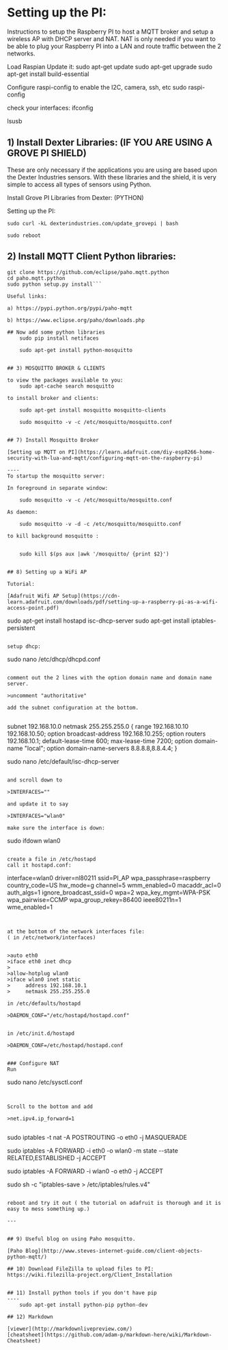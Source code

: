 # Setting up the PI:

Instructions to setup the Raspberry PI to host a MQTT broker and setup a wireless AP with DHCP server and NAT.  NAT is only needed if you want to be able to plug your Raspberry PI into a LAN and route traffic between the 2 networks.

Load Raspian
 Update it:
    sudo apt-get update
    sudo apt-get upgrade
    sudo apt-get install build-essential 

Configure raspi-config to enable the I2C, camera, ssh, etc
    sudo raspi-config

check your interfaces:
  ifconfig

  lsusb



## 1) Install Dexter Libraries: (IF YOU ARE USING A GROVE PI SHIELD)

These are only necessary if the applications you are using are based upon the Dexter Industries sensors.
With these libraries and the shield, it is very simple to access all types of sensors using Python.

Install Grove PI Libraries from Dexter: (PYTHON)

Setting up the PI:

    sudo curl -kL dexterindustries.com/update_grovepi | bash

    sudo reboot


## 2) Install MQTT Client Python libraries:

```
git clone https://github.com/eclipse/paho.mqtt.python
cd paho.mqtt.python
sudo python setup.py install```

Useful links:

a) https://pypi.python.org/pypi/paho-mqtt

b) https://www.eclipse.org/paho/downloads.php

## Now add some python libraries
    sudo pip install netifaces

    sudo apt-get install python-mosquitto


## 3) MOSQUITTO BROKER & CLIENTS

to view the packages available to you:
    sudo apt-cache search mosquitto

to install broker and clients:
  
    sudo apt-get install mosquitto mosquitto-clients

    sudo mosquitto -v -c /etc/mosquitto/mosquitto.conf


## 7) Install Mosquitto Broker

[Setting up MQTT on PI](https://learn.adafruit.com/diy-esp8266-home-security-with-lua-and-mqtt/configuring-mqtt-on-the-raspberry-pi)

----
To startup the mosquitto server:

In foreground in separate window:

    sudo mosquitto -v -c /etc/mosquitto/mosquitto.conf

As daemon:

    sudo mosquitto -v -d -c /etc/mosquitto/mosquitto.conf

to kill background mosquitto :


    sudo kill $(ps aux |awk '/mosquitto/ {print $2}')


## 8) Setting up a WiFi AP

Tutorial:

[Adafruit Wifi AP Setup](https://cdn-learn.adafruit.com/downloads/pdf/setting-up-a-raspberry-pi-as-a-wifi-access-point.pdf)

```
sudo apt-get install hostapd isc-dhcp-server
sudo apt-get install iptables-persistent
```

setup dhcp:

```
sudo nano /etc/dhcp/dhcpd.conf
```

comment out the 2 lines with the option domain name and domain name server.

>uncomment "authoritative"

add the subnet configuration at the bottom.


```
subnet 192.168.10.0 netmask 255.255.255.0 {
   range 192.168.10.10 192.168.10.50;
   option broadcast-address 192.168.10.255;
   option routers 192.168.10.1;
   default-lease-time 600;
   max-lease-time 7200;
   option domain-name "local";
   option domain-name-servers 8.8.8.8,8.8.4.4;
   }

sudo nano /etc/default/isc-dhcp-server
```

and scroll down to 

>INTERFACES="" 

and update it to say 

>INTERFACES="wlan0"

make sure the interface is down:

```
sudo ifdown wlan0
```

create a file in /etc/hostapd 
call it hostapd.conf:

```
interface=wlan0
driver=nl80211
ssid=PI_AP
wpa_passphrase=raspberry
country_code=US
hw_mode=g
channel=5
wmm_enabled=0
macaddr_acl=0
auth_algs=1
ignore_broadcast_ssid=0
wpa=2
wpa_key_mgmt=WPA-PSK
wpa_pairwise=CCMP
wpa_group_rekey=86400
ieee80211n=1
wme_enabled=1
```


at the bottom of the network interfaces file: 
( in /etc/network/interfaces)


>auto eth0
>iface eth0 inet dhcp
>
>allow-hotplug wlan0
>iface wlan0 inet static
>     address 192.168.10.1
>     netmask 255.255.255.0

in /etc/defaults/hostapd

>DAEMON_CONF="/etc/hostapd/hostapd.conf"


in /etc/init.d/hostapd

>DAEMON_CONF=/etc/hostapd/hostapd.conf


### Configure NAT
Run 

``` 
sudo nano /etc/sysctl.conf
```


Scroll to the bottom and add

>net.ipv4.ip_forward=1


```
sudo iptables -t nat -A POSTROUTING -o eth0 -j MASQUERADE

sudo iptables -A FORWARD -i eth0 -o wlan0 -m state --state RELATED,ESTABLISHED -j ACCEPT

sudo iptables -A FORWARD -i wlan0 -o eth0 -j ACCEPT

sudo sh -c "iptables-save > /etc/iptables/rules.v4"
```

reboot and try it out ( the tutorial on adafruit is thorough and it is easy to mess something up.)

---


## 9) Useful blog on using Paho mosquitto.

[Paho Blog](http://www.steves-internet-guide.com/client-objects-python-mqtt/)

## 10) Download FileZilla to upload files to PI:
https://wiki.filezilla-project.org/Client_Installation


## 11) Install python tools if you don't have pip
----
    sudo apt-get install python-pip python-dev 

## 12) Markdown

[viewer](http://markdownlivepreview.com/)
[cheatsheet](https://github.com/adam-p/markdown-here/wiki/Markdown-Cheatsheet)
